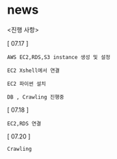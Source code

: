 # news

<진행 사항>

[ 07.17 ]
	
	AWS EC2,RDS,S3 instance 생성 및 설정
	
	EC2 Xshell에서 연결
	
	EC2 파이썬 설치
	
	DB , Crawling 진행중

[ 07.18 ]

	EC2,RDS 연결

[ 07.20 ]

	Crawling 

